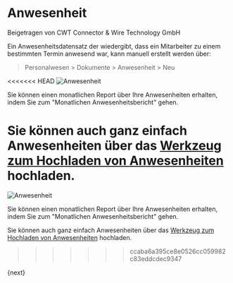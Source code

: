 # Anwesenheit
<span class="text-muted contributed-by">Beigetragen von CWT Connector & Wire Technology GmbH</span>

Ein Anwesenheitsdatensatz der wiedergibt, dass ein Mitarbeiter zu einem bestimmten Termin anwesend war, kann manuell erstellt werden über:

> Personalwesen > Dokumente > Anwesenheit > Neu

<<<<<<< HEAD
<img class="screenshot" alt="Anwesenheit" src="/docs/assets/img/human-resources/attendence.png">

Sie können einen monatlichen Report über Ihre Anwesenheiten erhalten, indem Sie zum "Monatlichen Anwesenheitsbericht" gehen.

Sie können auch ganz einfach Anwesenheiten über das [Werkzeug zum Hochladen von Anwesenheiten](/docs/user/manual/de/human-resources/tools/upload-attendance.html) hochladen.
=======
<img class="screenshot" alt="Anwesenheit" src="{{docs_base_url}}/assets/img/human-resources/attendence.png">

Sie können einen monatlichen Report über Ihre Anwesenheiten erhalten, indem Sie zum "Monatlichen Anwesenheitsbericht" gehen.

Sie können auch ganz einfach Anwesenheiten über das [Werkzeug zum Hochladen von Anwesenheiten]({{docs_base_url}}/user/manual/de/human-resources/tools/upload-attendance.html) hochladen.
>>>>>>> ccaba6a395ce8e0526cc059982c83eddcdec9347

{next}
